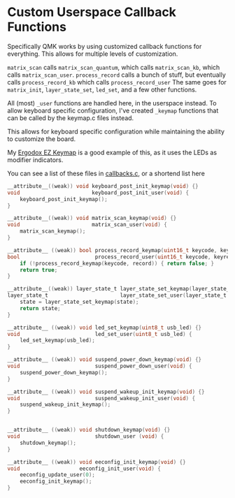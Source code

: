 # Custom Userspace Callback Functions

Specifically QMK works by using customized callback functions for everything. This allows for multiple levels of customization. 

`matrix_scan` calls `matrix_scan_quantum`, which calls `matrix_scan_kb`, which calls `matrix_scan_user`. 
`process_record` calls a bunch of stuff, but eventually calls `process_record_kb` which calls `process_record_user`
The same goes for `matrix_init`, `layer_state_set`, `led_set`, and a few other functions.  

All (most) `_user` functions are handled here, in the userspace instead.  To allow keyboard specific configuration, I've created `_keymap` functions that can be called by the keymap.c files instead.

This allows for keyboard specific configuration while maintaining the ability to customize the board.

My [Ergodox EZ Keymap](https://github.com/qmk/qmk_firmware/blob/master/layouts/community/ergodox/drashna/keymap.c) is a good example of this, as it uses the LEDs as modifier indicators.

You can see a list of these files in [callbacks.c](callbacks.c), or a shortend list here 

```c
__attribute__((weak)) void keyboard_post_init_keymap(void) {}
void                       keyboard_post_init_user(void) {
    keyboard_post_init_keymap();
}

__attribute__((weak)) void matrix_scan_keymap(void) {}
void                       matrix_scan_user(void) {
    matrix_scan_keymap();
}

__attribute__ ((weak)) bool process_record_keymap(uint16_t keycode, keyrecord_t *record) { return true; }
bool                        process_record_user(uint16_t keycode, keyrecord_t *record) {
    if (!process_record_keymap(keycode, record)) { return false; }
    return true;
}

__attribute__((weak)) layer_state_t layer_state_set_keymap(layer_state_t state) { return state; }
layer_state_t                       layer_state_set_user(layer_state_t state) {
    state = layer_state_set_keymap(state);
    return state;
}

__attribute__ ((weak)) void led_set_keymap(uint8_t usb_led) {}
void                        led_set_user(uint8_t usb_led) {
    led_set_keymap(usb_led);
}

__attribute__ ((weak)) void suspend_power_down_keymap(void) {}
void                        suspend_power_down_user(void) {
    suspend_power_down_keymap();
}

__attribute__ ((weak)) void suspend_wakeup_init_keymap(void) {}
void                        suspend_wakeup_init_user(void) {
    suspend_wakeup_init_keymap();
}


__attribute__ ((weak)) void shutdown_keymap(void) {}
void                        shutdown_user (void) {
    shutdown_keymap();
}

__attribute__ ((weak)) void eeconfig_init_keymap(void) {}
void                   eeconfig_init_user(void) {
    eeconfig_update_user(0);
    eeconfig_init_keymap();
}
```
